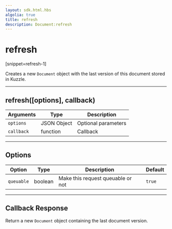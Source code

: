 ```yaml
---
layout: sdk.html.hbs
algolia: true
title: refresh
description: Document:refresh
---
```

  

# refresh
[snippet=refresh-1]

Creates a new `Document` object with the last version of this document stored in Kuzzle.

---

## refresh([options], callback)

| Arguments | Type | Description |
|---------------|---------|----------------------------------------|
| ``options`` | JSON Object | Optional parameters |
| ``callback`` | function | Callback |

---

## Options

| Option | Type | Description | Default |
|---------------|---------|----------------------------------------|---------|
| ``queuable`` | boolean | Make this request queuable or not  | ``true`` |

---

## Callback Response

Return a new `Document` object containing the last document version.
